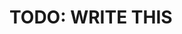 # TODO: WRITE THIS

<!-- Quick steps to build the mymarlin example:

    . /path/to/ilcsoft/installation/v01-XX/init_ilcsoft.sh
    mkdir build
    cd build
    cmake -C $ILCSOFT/ILCSoft.cmake ..
    make install # this should create library: lib/libmymarlin.so



Quick steps to load mymarlin example into Marlin:

    export MARLIN_DLL=$PWD/lib/libmymarlin.so
    Marlin -x > mysteer.xml
    grep mymarlin mysteer.xml # should display ... Loading shared library ... (lib/libmymarlin.so)



Quick steps to change this example into your own Marlin plugin:

    1.) rename source files:
        
        mv include/MyProcessor.h include/ChooseAReasonableNameForThisClass.h
        mv src/MyProcessor.cc src/ChooseAReasonableNameForThisClass.cc

    2.) change CMakeLists.txt:

        PROJECT( ChooseAReasonableName )

        Check DEPENDENCIES for additional required / optional packages


    3.) compile your new plugin and load it into Marlin as described above -->




<!-- Infos and support:

iLCSoft general documentation:
http://ilcsoft.desy.de/portal/general_documentation/index_eng.html

CMake website:
http://www.cmake.org

The Linear Collider Forum:
http://forum.linearcollider.org -->

